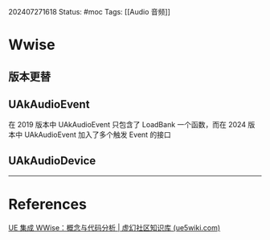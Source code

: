 202407271618
Status: #moc
Tags:  [[Audio 音频]]
# Wwise

## 版本更替

## UAkAudioEvent
在 2019 版本中 UAkAudioEvent 只包含了 LoadBank 一个函数，而在 2024 版本中 UAkAudioEvent 加入了多个触发 Event 的接口
## UAkAudioDevice



---
# References
[UE 集成 WWise：概念与代码分析 | 虚幻社区知识库 (ue5wiki.com)](https://ue5wiki.com/wiki/9809/#WWise%20%E8%B5%84%E6%BA%90)